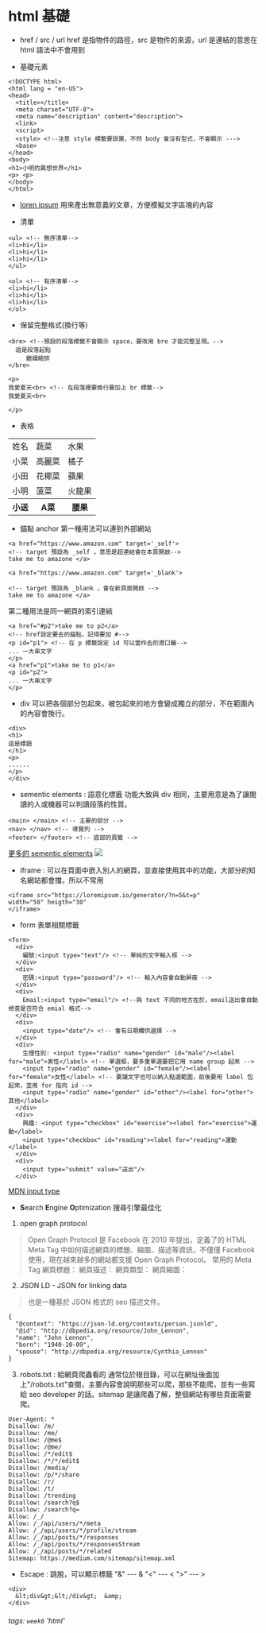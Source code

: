 # html 基礎
- href / src / url
href 是指物件的路徑，src 是物件的來源，url 是連結的意思在 html 語法中不會用到

- 基礎元素
```htmlmixed=
<!DOCTYPE html>
<html lang = "en-US">
<head>
  <title></title>
  <meta charset="UTF-8">
  <meta name="description" content="description">
  <link>
  <script>
  <style> <!--注意 style 標籤要設置，不然 body 會沒有型式，不會顯示 --->
  <base>
</head>
<body>
<h1>小明的異想世界</h1>
<p> <p>    
</body>
</html>
```
- [loren ipsum](https://loremipsum.io) 用來產出無意義的文章，方便模擬文字區塊的內容

- 清單
```htmlmixed=
<ul> <!-- 無序清單-->
<li>hi</li>
<li>hi</li>
<li>hi</li>
</ul>
```
```htmlmixed=
<ol> <!-- 有序清單-->
<li>hi</li>
<li>hi</li>
<li>hi</li>
</ol>
```

- 保留完整格式(換行等)
```htmlmixed=
<bre> <!--預設的段落標籤不會顯示 space，要改用 bre 才能完整呈現。-->
  這是段落起點
     繼續縮排
</bre>
```
```htmlmixed=
<p>
我愛夏天<br> <!-- 在段落裡要換行要加上 br 標籤-->
我愛夏天<br>

</p>
```
- 表格 
<table><!--一個表格外面要用 table 標籤包起來-->
<tr> <!--每一 row (行) 要有一個 tr 標籤-->
<td>姓名</td><!--每一 row (行) 要有一個 tr 標籤-->
<td>蔬菜</td>
<td>水果</td>
</tr>
<tr> 
<td>小菜</td><!--每一個 row element 用 td 標籤-->
<td>高麗菜</td>
<td>橘子</td>
</tr>
<tr> 
<td>小田</td>
<td>花椰菜</td>
<td>蘋果</td>
</tr>
<tr> 
<td>小明</td>
<td>菠菜</td>
<td>火龍果</td>
</tr>
<tr> <!-- th 標籤會以粗體表示-->
<th>小送</th>
<th>A菜</th>
<th>腰果</th>
</tr>
</table>

- 錨點 anchor
第一種用法可以連到外部網站
```htmlmixed=
<a href="https://www.amazon.com" target='_self'>
<!-- target 預設為 _self ，意思是超連結會在本頁開啟-->
take me to amazone </a>

<a href="https://www.amazon.com" target='_blank'>

<!-- target 預設為 _blank ，會在新頁面開啟 -->
take me to amazone </a>
```
第二種用法是同一網頁的索引連結
```htmlmixed=
<a href="#p2">take me to p2</a>
<!-- href設定要去的錨點，記得要加 #-->
<p id="p1"> <!-- 在 p 標籤設定 id 可以當作去的港口鑰-->
... 一大串文字
</p>
<a href="p1">take me to p1</a>
<p id="p2">
... 一大串文字
</p>
```
- div
可以把各個部分包起來，被包起來的地方會變成獨立的部分，不在範圍內的內容會換行。
```htmlmixed=
<div>
<h1>
這是標題
</h1>
<p>
......
</p>
</div>
```
- sementic elements : 語意化標籤
功能大致與 div 相同，主要用意是為了讓閱讀的人或機器可以判讀段落的性質。
```htmlmixed=
<main> </main> <!-- 主要的部分 -->
<nav> </nav> <!-- 導覽列 -->
<footer> </footer> <!-- 底部的頁籤 -->
```
[更多的 sementic elements](https://www.w3schools.com/html/html5_semantic_elements.asp)
![](https://i.imgur.com/alQnPcu.png)

- iframe : 可以在頁面中嵌入別人的網頁，並直接使用其中的功能，大部分的知名網站都會擋，所以不常用
```htmlmixed=
<iframe src="https://loremipsum.io/generator/?n=5&t=p"
width="50" heigth="30"
</iframe>
```
- form 表單相關標籤
```htmlmixed=
<form>
  <div>
    編號:<input type="text"/> <!-- 單純的文字輸入框 -->
  </div>
  <div>
    密碼:<input type="password"/> <!-- 輸入內容會自動屏蔽 -->
  </div>
  <div>
    Email:<input type="email"/> <!--與 text 不同的地方在於，email送出會自動檢查是否符合 emial 格式-->
  </div>
  <div>
    <input type="date"/> <!-- 會有日期欄供選擇 -->
  </div>
  <div>
    生理性別: <input type="radio" name="gender" id="male"/><label for="male">男性</label> <!-- 單選框，要多重單選要把它用 name group 起來 -->
    <input type="radio" name="gender" id="female"/><label for="female">女性</label> <!-- 要讓文字也可以納入點選範圍，前後要用 label 包起來，並用 for 指向 id -->
    <input type="radio" name="gender" id="other"/><label for="other">其他</label> 
  </div>
  <div>
    興趣: <input type="checkbox" id="exercise"><label for="exercise">運動</label>
    <input type="checkbox" id="reading"><label for="reading">運動</label>
  </div>
  <div>
    <input type="submit" value="送出"/>
  </div>
```
[MDN input type](https://developer.mozilla.org/zh-TW/docs/Web/HTML/Element/input)

- **S**earch **E**ngine **O**ptimization 搜尋引擎最佳化
1. open graph protocol
> Open Graph Protocol 是 Facebook 在 2010 年提出，定義了的 HTML Meta Tag 中如何描述網頁的標題、縮圖、描述等資訊，不僅僅 Facebook 使用，現在越來越多的網站都支援 Open Graph Protocol。
常用的 Meta Tag
網頁標題：<meta property=”og:title” content=”網頁標題放這裡”/>
網頁描述：<meta property=”og:description” content=”網頁描述放這裡”/>
網頁類型：<meta property=”og:type” content=”網頁類型放這裡”/>
網頁縮圖：<meta property=”og:image” content=”網頁縮圖放這裡”/>
2. JSON LD - JSON for linking data 
> 也是一種基於 JSON 格式的 seo 描述文件。
```
{
  "@context": "https://json-ld.org/contexts/person.jsonld",
  "@id": "http://dbpedia.org/resource/John_Lennon",
  "name": "John Lennon",
  "born": "1940-10-09",
  "spouse": "http://dbpedia.org/resource/Cynthia_Lennon"
}
```
3. robots.txt : 給網頁爬蟲看的
通常位於根目錄，可以在網址後面加上"/robots.txt"查閱，主要內容會說明那些可以爬，那些不能爬，並有一些寫給 seo developer 的話。sitemap 是讓爬蟲了解，整個網站有哪些頁面需要爬。
```
User-Agent: *
Disallow: /m/
Disallow: /me/
Disallow: /@me$
Disallow: /@me/
Disallow: /*/edit$
Disallow: /*/*/edit$
Disallow: /media/
Disallow: /p/*/share
Disallow: /r/
Disallow: /t/
Disallow: /trending
Disallow: /search?q$
Disallow: /search?q=
Allow: /_/
Allow: /_/api/users/*/meta
Allow: /_/api/users/*/profile/stream
Allow: /_/api/posts/*/responses
Allow: /_/api/posts/*/responsesStream
Allow: /_/api/posts/*/related
Sitemap: https://medium.com/sitemap/sitemap.xml
```
- Escape : 跳脫，可以顯示標籤
"&"  --- &amp;
"<"  --- &lt;
">"  --- &gt;
```htmlmixed=
<div>
  &lt;div&gt;&lt;/div&gt;  &amp;
</div>
```
###### tags: `week6` 'html'